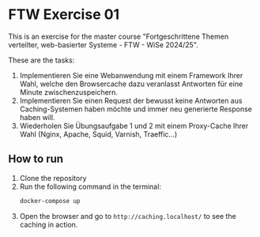 # FTW Exercise 01

This is an exercise for the master course "Fortgeschrittene Themen verteilter, web-basierter Systeme - FTW - WiSe 2024/25".

These are the tasks:

1. Implementieren Sie eine Webanwendung mit einem Framework Ihrer
   Wahl, welche den Browsercache dazu veranlasst Antworten für eine
   Minute zwischenzuspeichern. 
2. Implementieren Sie einen Request der bewusst keine Antworten aus
   Caching-Systemen haben möchte und immer neu generierte Response
   haben will.
3. Wiederholen Sie Übungsaufgabe 1 und 2 mit einem Proxy-Cache Ihrer
   Wahl (Nginx, Apache, Squid, Varnish, Traeffic…)

## How to run

1. Clone the repository
2. Run the following command in the terminal:
    ```bash
    docker-compose up
    ```
3. Open the browser and go to `http://caching.localhost/` to see the caching in action.